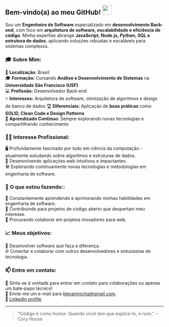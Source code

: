 ## Bem-vindo(a) ao meu GitHub! <img src="https://media.giphy.com/media/hvRJCLFzcasrR4ia7z/giphy.gif" width="30" >  

Sou um **Engenheiro de Software** especializado em **desenvolvimento Back-end**, com foco em **arquitetura de software, escalabilidade e eficiência de código**. Minha expertise abrange **JavaScript, Node.js, Python, SQL e estrutura de dados**, aplicando soluções robustas e escaláveis para sistemas complexos.

### 🎓 Sobre Mim:

📍 **Localização:** Brasil  
🎓 **Formação:** Cursando **Análise e Desenvolvimento de Sistemas** na **Universidade São Francisco (USF)**  
💻 **Profissão:** Desenvolvedor Back-end  
⚡ **Interesses:** Arquitetura de software, otimização de algoritmos e design de banco de dados  🏆 **Diferenciais:** Aplicação de **boas práticas** como **SOLID, Clean Code e Design Patterns**  
📖 **Aprendizado Contínuo:** Sempre explorando novas tecnologias e compartilhando conhecimento  
  
### 👩‍💻 Interesse Profissional:

🖥️ Profundamente fascinado por tudo em ciência da computação - atualmente estudando sobre algoritmos e estruturas de dados.<br/>
📱 Desenvolvendo aplicações web intuitivos e impactantes.<br/>
🛠️ Explorando continuamente novas tecnologias e metodologias em engenharia de software.<br/>

### 🌱 O que estou fazendo::

📖 Constantemente aprendendo e aprimorando minhas habilidades em engenharia de software.<br/>
🔄 Contribuindo para projetos de código aberto que despertam meu interesse.<br/>
🤝  Procurando colaborar em projetos inovadores para web.<br/>

### 📈 Meus objetivos:

🌟 Desenvolver software que faça a diferença.<br/>
🌐 Conectar e colaborar com outros desenvolvedores e entusiastas de tecnologia.<br/>

### 📫 Entre em contato:

💬 Sinta-se à vontade para entrar em contato para colaborações ou apenas um bate-papo técnico!<br/>
📧 Envie-me um e-mail para kleyamrocha@gmail.com.<br/>
🔗 [Linkedin profile](https://www.linkedin.com/in/kleyam-guthierrez-ba3b61234/).<br/>

<hr>

> "Código é como humor. Quando você tem que explicá-lo, é ruim." – Cory House










